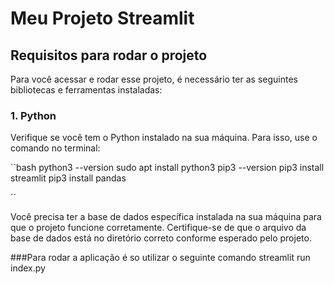 
# Meu Projeto Streamlit

## Requisitos para rodar o projeto

Para você acessar e rodar esse projeto, é necessário ter as seguintes bibliotecas e ferramentas instaladas:

### 1. Python

Verifique se você tem o Python instalado na sua máquina. Para isso, use o comando no terminal:

``bash
python3 --version
sudo apt install python3
pip3 --version
pip3 install streamlit
pip3 install pandas

´´

Você precisa ter a base de dados específica instalada na sua máquina para que o projeto funcione corretamente. Certifique-se de que o arquivo da base de dados está no diretório correto conforme esperado pelo projeto.

###Para rodar a aplicação é  so utilizar o seguinte comando
streamlit run index.py
